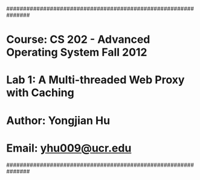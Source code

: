 ###############################################################
# Course: CS 202 - Advanced Operating System Fall 2012
# Lab 1:  A Multi-threaded Web Proxy with Caching
# Author: Yongjian Hu
# Email:  yhu009@ucr.edu
###############################################################




